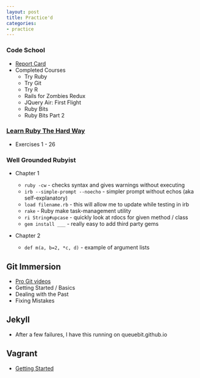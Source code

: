 ```yaml
---
layout: post
title: Practice'd
categories:
- practice
---
```


### Code School
* [Report Card](http://www.codeschool.com/users/queuebit)
* Completed Courses
	* Try Ruby
	* Try Git
	* Try R
	* Rails for Zombies Redux
	* JQuery Air: First Flight
	* Ruby Bits
	* Ruby Bits Part 2

### [Learn Ruby The Hard Way](http://ruby.learncodethehardway.org/book/)
* Exercises 1 - 26

### Well Grounded Rubyist
* Chapter 1
	* `ruby -cw` - checks syntax and gives warnings without executing
	* `irb --simple-prompt --noecho` - simpler prompt without echos (aka self-explanatory)
	* `load filename.rb` - this will allow me to update while testing in irb
	* `rake` - Ruby make task-management utility
	* `ri String#upcase` - quickly look at rdocs for given method / class
	* `gem install ___` - really easy to add third party gems

* Chapter 2

	* `def m(a, b=2, *c, d)` - example of argument lists

## Git Immersion
* [Pro Git videos](http://git-scm.com/videos)
* Getting Started / Basics
* Dealing with the Past
* Fixing Mistakes

## Jekyll
* After a few failures, I have this running on queuebit.github.io

## Vagrant
* [Getting Started](http://docs.vagrantup.com/v2/getting-started/index.html)
